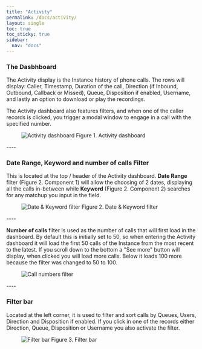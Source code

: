```yaml
---
title: "Activity"
permalink: /docs/activity/
layout: single
toc: true
toc_sticky: true
sidebar: 
  nav: "docs"
---
```


### The Dasbhboard

The Activity display is the Instance history of phone calls. The rows will display: Caller, Timestamp, Duration of the call, Direction (if Inbound, Outbound, Callback or Missed), Queue, Disposition if enabled, Username, and lastly an option to download or play the recordings.

The Activity dashboard also features filters, and when one of the caller records is clicked, you trigger a modal window to engage in a call with the specified number.

<figure>
   <img src="{{ '/assets/images/activity-dashboard.jpg' }}" alt="Activity dashboard">
   <span>Figure 1. Activity dashboard</span>
</figure>
----

### Date Range, Keyword and number of calls Filter

This is located at the top / header of the Activity dashboard. **Date Range** filter (Figure 2. Component 1) will allow the choosing of 2 dates, displaying all the calls in-between while **Keyword** (Figure 2. Component 2) searches for any matchup you input in the field.

<figure>
   <img src="{{ '/assets/images/date-keyword-filter.jpg' }}" alt="Date & Keyword filter">
   <span>Figure 2. Date & Keyword filter</span>
</figure>
----

**Number of calls** filter is used as the number of calls that will first load in the dashboard. By default this is initially set to 50, so when entering the Activity dashboard it will load the first 50 calls of the Instance from the most recent to the latest. If you scroll down to the bottom a "See more" button will display, when clicked you will load more calls. Below it loads 100 more because the filter was changed to 50 to 100.

<figure>
   <img src="{{ '/assets/images/calls-number-filter.gif' }}" alt="Call numbers filter">
</figure>
----

### Filter bar

Located at the left corner, it is used to filter and sort calls by Queues, Users, Direction and Disposition if enabled. If you click in one of the records either Direction, Queue, Disposition or Username you also activate the filter.

<figure>
   <img src="{{ '/assets/images/filter-bar.jpg' }}" alt="Filter bar">
   <span>Figure 3. Filter bar</span>
</figure>